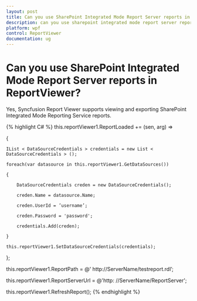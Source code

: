 ```yaml
---
layout: post
title: Can you use SharePoint Integrated Mode Report Server reports in ReportViewer | ReportViewer | WPF | Syncfusion
description: can you use sharepoint integrated mode report server reports in reportviewer?
platform: wpf
control: ReportViewer
documentation: ug
---
```


# Can you use SharePoint Integrated Mode Report Server reports in ReportViewer?

Yes, Syncfusion Report Viewer supports viewing and exporting SharePoint Integrated Mode Reporting Service reports. 

{% highlight C# %}
this.reportViewer1.ReportLoaded += (sen, arg) =>

{

	IList < DataSourceCredentials > credentials = new List < DataSourceCredentials > ();

	foreach(var datasource in this.reportViewer1.GetDataSources())

	{

		DataSourceCredentials creden = new DataSourceCredentials();

		creden.Name = datasource.Name;

		creden.UserId = ’username’;

		creden.Password = 'password';

		credentials.Add(creden);

	}

	this.reportViewer1.SetDataSourceCredentials(credentials);

};

this.reportViewer1.ReportPath = @' http://ServerName/testreport.rdl’;

this.reportViewer1.ReportServerUrl = @'http: //ServerName/ReportServer';

this.reportViewer1.RefreshReport();
{% endhighlight %}

